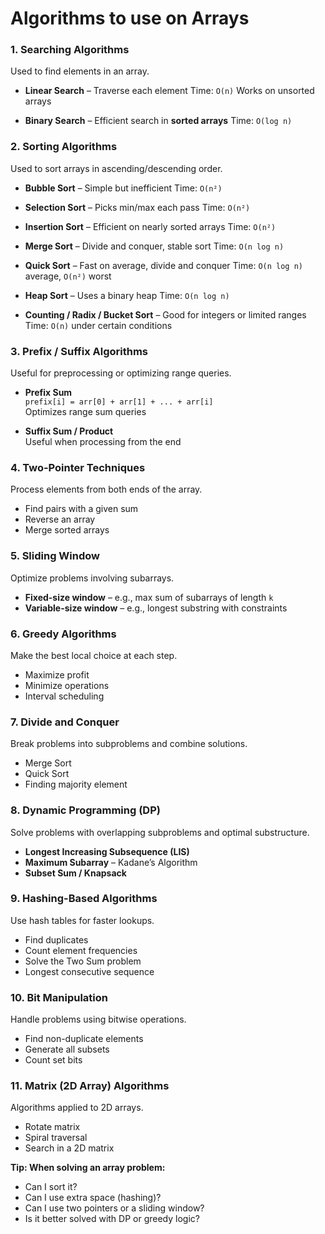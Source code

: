 # Algorithms to use on Arrays

### 1. Searching Algorithms

Used to find elements in an array.

- **Linear Search** – Traverse each element Time: `O(n)` Works on unsorted arrays

- **Binary Search** – Efficient search in **sorted arrays**  Time: `O(log n)`

### 2. Sorting Algorithms

Used to sort arrays in ascending/descending order.

- **Bubble Sort** – Simple but inefficient  Time: `O(n²)`

- **Selection Sort** – Picks min/max each pass  Time: `O(n²)`

- **Insertion Sort** – Efficient on nearly sorted arrays  Time: `O(n²)`

- **Merge Sort** – Divide and conquer, stable sort  Time: `O(n log n)`

- **Quick Sort** – Fast on average, divide and conquer  Time: `O(n log n)` average, `O(n²)` worst

- **Heap Sort** – Uses a binary heap  Time: `O(n log n)`

- **Counting / Radix / Bucket Sort** – Good for integers or limited ranges  Time: `O(n)` under certain conditions

### 3. Prefix / Suffix Algorithms

Useful for preprocessing or optimizing range queries.

- **Prefix Sum**  
  `prefix[i] = arr[0] + arr[1] + ... + arr[i]`  
  Optimizes range sum queries

- **Suffix Sum / Product**  
  Useful when processing from the end

### 4. Two-Pointer Techniques

Process elements from both ends of the array.

- Find pairs with a given sum
- Reverse an array
- Merge sorted arrays

### 5. Sliding Window

Optimize problems involving subarrays.

- **Fixed-size window** – e.g., max sum of subarrays of length `k`
- **Variable-size window** – e.g., longest substring with constraints

### 6. Greedy Algorithms

Make the best local choice at each step.
- Maximize profit
- Minimize operations
- Interval scheduling


### 7. Divide and Conquer

Break problems into subproblems and combine solutions.

- Merge Sort
- Quick Sort
- Finding majority element

### 8. Dynamic Programming (DP)

Solve problems with overlapping subproblems and optimal substructure.

- **Longest Increasing Subsequence (LIS)**
- **Maximum Subarray** – Kadane’s Algorithm
- **Subset Sum / Knapsack**

### 9. Hashing-Based Algorithms

Use hash tables for faster lookups.

- Find duplicates
- Count element frequencies
- Solve the Two Sum problem
- Longest consecutive sequence

### 10. Bit Manipulation

Handle problems using bitwise operations.

- Find non-duplicate elements
- Generate all subsets
- Count set bits

### 11. Matrix (2D Array) Algorithms

Algorithms applied to 2D arrays.

- Rotate matrix
- Spiral traversal
- Search in a 2D matrix

**Tip: When solving an array problem:**
- Can I sort it?
- Can I use extra space (hashing)?
- Can I use two pointers or a sliding window?
- Is it better solved with DP or greedy logic?

